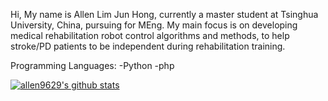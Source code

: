 Hi,
My name is Allen Lim Jun Hong, currently a master student at Tsinghua University, China, pursuing for MEng.
My main focus is on developing medical rehabilitation robot control algorithms and methods, to help stroke/PD patients to be independent during rehabilitation training.

Programming Languages:
-Python
-php

[![allen9629's github stats](https://github-readme-stats.vercel.app/api?username=allen9629)](https://github.com/allen9629)
